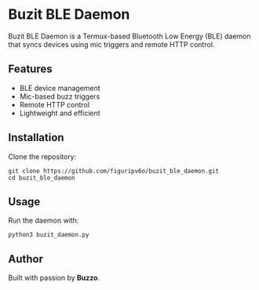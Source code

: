 # Buzit BLE Daemon

Buzit BLE Daemon is a Termux-based Bluetooth Low Energy (BLE) daemon that syncs devices using mic triggers and remote HTTP control.

## Features
- BLE device management
- Mic-based buzz triggers
- Remote HTTP control
- Lightweight and efficient

## Installation
Clone the repository:
```
git clone https://github.com/figuripv6o/buzit_ble_daemon.git
cd buzit_ble_daemon
```

## Usage
Run the daemon with:
```
python3 buzit_daemon.py
```

## Author
Built with passion by **Buzzo**.
